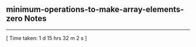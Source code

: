 <h2>minimum-operations-to-make-array-elements-zero Notes</h2><hr>[ Time taken: 1 d 15 hrs 32 m 2 s ]